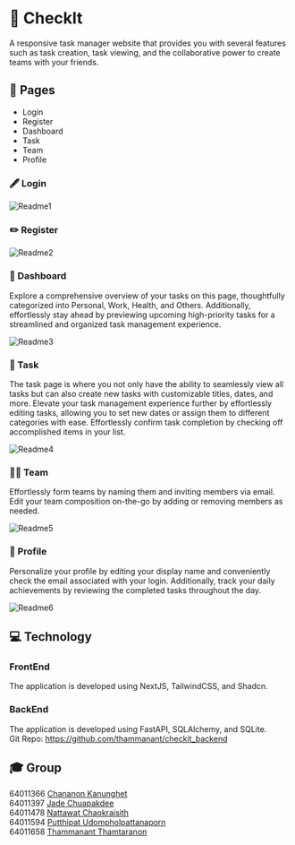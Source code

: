 # 📝 CheckIt

A responsive task manager website that provides you with several features such as task creation, task viewing, and the collaborative power to create teams with your friends.

## 📄 Pages
- Login
- Register
- Dashboard
- Task
- Team
- Profile

### 🖋️ Login
![Readme1](https://github.com/NattawatC/checkit/assets/90686843/e404169b-d56f-428f-9211-87ac16828b3e.png)

### ✏️ Register
![Readme2](https://github.com/NattawatC/checkit/assets/90686843/b8f26bef-dab8-4c56-85b4-5af8388d92a0.png)


### 📌 Dashboard
Explore a comprehensive overview of your tasks on this page, thoughtfully categorized into Personal, Work, Health, and Others. Additionally, effortlessly stay ahead by previewing upcoming high-priority tasks for a streamlined and organized task management experience.

![Readme3](https://github.com/NattawatC/checkit/assets/90686843/b495d8e2-c085-4aaf-8a15-58742515c22f.png)



### 📝 Task
The task page is where you not only have the ability to seamlessly view all tasks but can also create new tasks with customizable titles, dates, and more. Elevate your task management experience further by effortlessly editing tasks, allowing you to set new dates or assign them to different categories with ease. Effortlessly confirm task completion by checking off accomplished items in your list.

![Readme4](https://github.com/NattawatC/checkit/assets/90686843/d3eaf93c-7a3b-46ff-ac44-4794d447c211.png)



### 🤝🏻 Team
Effortlessly form teams by naming them and inviting members via email. Edit your team composition on-the-go by adding or removing members as needed.

![Readme5](https://github.com/NattawatC/checkit/assets/90686843/15af2524-2605-430b-9a66-82831962bb84.png)



### 👤 Profile
Personalize your profile by editing your display name and conveniently check the email associated with your login. Additionally, track your daily achievements by reviewing the completed tasks throughout the day.

![Readme6](https://github.com/NattawatC/checkit/assets/90686843/95506ba0-2e10-4aa9-a52f-1b0caf100671.png)



## 💻 Technology
### FrontEnd 
The application is developed using NextJS, TailwindCSS, and Shadcn.
### BackEnd
The application is developed using FastAPI, SQLAlchemy, and SQLite.\
Git Repo: https://github.com/thammanant/checkit_backend

## 🎓 Group
64011366 [Chananon Kanunghet](https://github.com/chananon-n)\
64011397 [Jade Chuapakdee](https://github.com/jimmy666k)\
64011478 [Nattawat Chaokraisith](https://github.com/NattawatC)\
64011594 [Putthipat Udompholpattanaporn](https://github.com/Puttiphat-M)\
64011658 [Thammanant Thamtaranon](https://github.com/thammanant)
